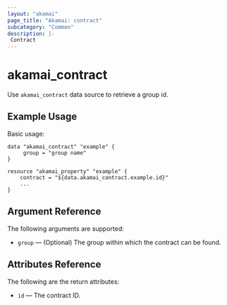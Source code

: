 ```yaml
---
layout: "akamai"
page_title: "Akamai: contract"
subcategory: "Common"
description: |-
 Contract
---
```


# akamai_contract

Use `akamai_contract` data source to retrieve a group id.

## Example Usage

Basic usage:

```hcl
data "akamai_contract" "example" {
     group = "group name"
}

resource "akamai_property" "example" {
    contract = "${data.akamai_contract.example.id}"
    ...
}
```

## Argument Reference

The following arguments are supported:

* `group` — (Optional) The group within which the contract can be found.

## Attributes Reference

The following are the return attributes:

* `id` — The contract ID.
